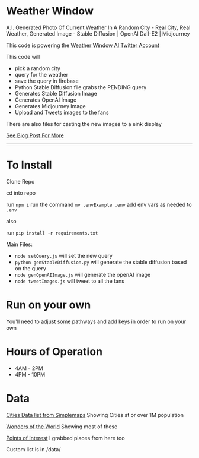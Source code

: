 # Weather Window

A.I. Generated Photo Of Current Weather In A Random City - Real City, Real Weather, Generated Image - Stable Diffusion | OpenAI Dall-E2 | Midjourney

This code is powering the [Weather Window AI Twitter Account](https://twitter.com/WeatherWindowAI)

This code will

- pick a random city
- query for the weather
- save the query in firebase
- Python Stable Diffusion file grabs the PENDING query
- Generates Stable Diffusion Image
- Generates OpenAI Image
- Generates Midjourney Image
- Upload and Tweets images to the fans

There are also files for casting the new images to a eink display

[See Blog Post For More](https://mikepland.com/portfolio/dall-e/2023/05/13/Weather-Window-AI/)

----

# To Install
Clone Repo

cd into repo

run `npm i`
run the command `mv .envExample .env`
add env vars as needed to `.env`

also

run `pip install -r requirements.txt`

Main Files:
- `node setQuery.js` will set the new query
- `python genStableDiffusion.py` will generate the stable diffusion based on the query
- `node genOpenAIImage.js` will generate the openAI image
- `node tweetImages.js` will tweet to all the fans

# Run on your own
You'll need to adjust some pathways and add keys in order to run on your own

# Hours of Operation
- 4AM - 2PM
- 4PM - 10PM

# Data

[Cities Data list from Simplemaps](https://simplemaps.com/data/world-cities)
Showing Cities at or over 1M population

[Wonders of the World](https://www.kaggle.com/datasets/karnikakapoor/wonders-of-world)
Showing most of these

[Points of Interest](https://www.kaggle.com/datasets/ehallmar/points-of-interest-poi-database)
I grabbed places from here too

Custom list is in /data/